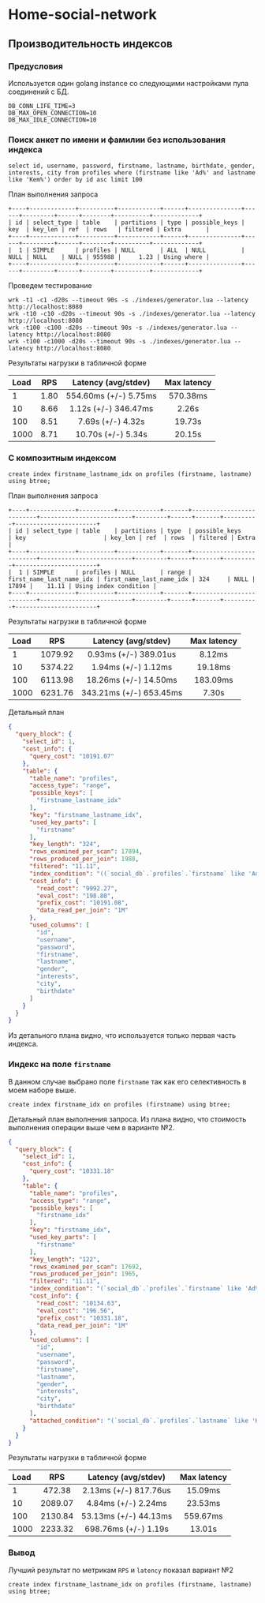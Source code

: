 # Home-social-network

## Производительность индексов

### Предусловия

Используется один golang instance со следующими настройками пула соединений с БД.
```
DB_CONN_LIFE_TIME=3
DB_MAX_OPEN_CONNECTION=10
DB_MAX_IDLE_CONNECTION=10
```

### Поиск анкет по имени и фамилии без использования индекса

```mysql
select id, username, password, firstname, lastname, birthdate, gender, interests, city from profiles where (firstname like 'Ad%' and lastname like 'Kem%') order by id asc limit 100
```

План выполнения запроса
```
+----+-------------+----------+------------+------+---------------+------+---------+------+--------+----------+-------------+
| id | select_type | table    | partitions | type | possible_keys | key  | key_len | ref  | rows   | filtered | Extra       |
+----+-------------+----------+------------+------+---------------+------+---------+------+--------+----------+-------------+
|  1 | SIMPLE      | profiles | NULL       | ALL  | NULL          | NULL | NULL    | NULL | 955988 |     1.23 | Using where |
+----+-------------+----------+------------+------+---------------+------+---------+------+--------+----------+-------------+
```

Проведем тестирование
```
wrk -t1 -c1 -d20s --timeout 90s -s ./indexes/generator.lua --latency http://localhost:8080
wrk -t10 -c10 -d20s --timeout 90s -s ./indexes/generator.lua --latency http://localhost:8080
wrk -t100 -c100 -d20s --timeout 90s -s ./indexes/generator.lua --latency http://localhost:8080
wrk -t100 -c1000 -d20s --timeout 90s -s ./indexes/generator.lua --latency http://localhost:8080
```

Результаты нагрузки в табличной форме

| Load  | RPS     | Latency (avg/stdev)     | Max latency
| :---  |    :----:   |   :----:         | :----: |
| 1     | 1.80       | 554.60ms (+/-) 5.75ms | 570.38ms |
| 10     | 8.66        | 1.12s (+/-) 346.47ms  | 2.26s |
| 100     | 8.51         | 7.69s (+/-) 4.32s | 19.73s | 
| 1000     | 8.71          | 10.70s (+/-) 5.34s | 20.15s |

### С композитным индексом

```mysql
create index firstname_lastname_idx on profiles (firstname, lastname) using btree;
```

План выполнения запроса
```
+----+-------------+----------+------------+-------+--------------------------+--------------------------+---------+------+-------+----------+-----------------------+
| id | select_type | table    | partitions | type  | possible_keys            | key                      | key_len | ref  | rows  | filtered | Extra                 |
+----+-------------+----------+------------+-------+--------------------------+--------------------------+---------+------+-------+----------+-----------------------+
|  1 | SIMPLE      | profiles | NULL       | range | first_name_last_name_idx | first_name_last_name_idx | 324     | NULL | 17894 |    11.11 | Using index condition |
+----+-------------+----------+------------+-------+--------------------------+--------------------------+---------+------+-------+----------+-----------------------+
```

Результаты нагрузки в табличной форме

| Load  | RPS     | Latency (avg/stdev)     | Max latency
| :---  |    :----:   |   :----:         | :----: |
| 1     | 1079.92       | 0.93ms (+/-) 389.01us | 8.12ms |
| 10     | 5374.22        | 1.94ms (+/-) 1.12ms  | 19.18ms |
| 100     | 6113.98         | 18.26ms (+/-) 14.50ms | 183.09ms | 
| 1000     | 6231.76          | 343.21ms (+/-) 653.45ms | 7.30s |

Детальный план
```json
{
  "query_block": {
    "select_id": 1,
    "cost_info": {
      "query_cost": "10191.07"
    },
    "table": {
      "table_name": "profiles",
      "access_type": "range",
      "possible_keys": [
        "firstname_lastname_idx"
      ],
      "key": "firstname_lastname_idx",
      "used_key_parts": [
        "firstname"
      ],
      "key_length": "324",
      "rows_examined_per_scan": 17894,
      "rows_produced_per_join": 1988,
      "filtered": "11.11",
      "index_condition": "((`social_db`.`profiles`.`firstname` like 'Ad%') and (`social_db`.`profiles`.`lastname` like 'Kem%'))",
      "cost_info": {
        "read_cost": "9992.27",
        "eval_cost": "198.80",
        "prefix_cost": "10191.08",
        "data_read_per_join": "1M"
      },
      "used_columns": [
        "id",
        "username",
        "password",
        "firstname",
        "lastname",
        "gender",
        "interests",
        "city",
        "birthdate"
      ]
    }
  }
} 
```

Из детального плана видно, что используется только первая часть индекса.

### Индекс на поле `firstname`

В данном случае выбрано поле `firstname` так как его селективность в моем наборе выше.

```mysql
create index firstname_idx on profiles (firstname) using btree;
```

Детальный план выполнения запроса. Из плана видно, что стоимость выполнения операции выше чем в варианте №2.
```json
{
  "query_block": {
    "select_id": 1,
    "cost_info": {
      "query_cost": "10331.18"
    },
    "table": {
      "table_name": "profiles",
      "access_type": "range",
      "possible_keys": [
        "firstname_idx"
      ],
      "key": "firstname_idx",
      "used_key_parts": [
        "firstname"
      ],
      "key_length": "122",
      "rows_examined_per_scan": 17692,
      "rows_produced_per_join": 1965,
      "filtered": "11.11",
      "index_condition": "(`social_db`.`profiles`.`firstname` like 'Ad%')",
      "cost_info": {
        "read_cost": "10134.63",
        "eval_cost": "196.56",
        "prefix_cost": "10331.18",
        "data_read_per_join": "1M"
      },
      "used_columns": [
        "id",
        "username",
        "password",
        "firstname",
        "lastname",
        "gender",
        "interests",
        "city",
        "birthdate"
      ],
      "attached_condition": "(`social_db`.`profiles`.`lastname` like 'Kem%')"
    }
  }
}
```

Результаты нагрузки в табличной форме

| Load  | RPS     | Latency (avg/stdev)     | Max latency
| :---  |    :----:   |   :----:         | :----: |
| 1     | 472.38       | 2.13ms (+/-) 817.76us | 15.09ms |
| 10     | 2089.07        | 4.84ms (+/-) 2.24ms  | 23.53ms |
| 100     | 2130.84         | 53.13ms (+/-) 44.13ms | 559.67ms | 
| 1000     | 2233.32          | 698.76ms (+/-) 1.19s | 13.01s |


### Вывод

Лучший результат по метрикам `RPS` и `latency` показал вариант №2
```mysql
create index firstname_lastname_idx on profiles (firstname, lastname) using btree;
```
